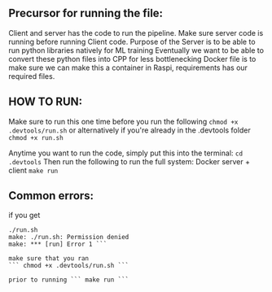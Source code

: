 ## Precursor for running the file: 

Client and server has the code to run the pipeline. Make sure server code is running before running Client code. 
Purpose of the Server is to be able to run python libraries natively for ML training 
Eventually we want to be able to convert these python files into CPP for less bottlenecking 
Docker file is to make sure we can make this a container in Raspi, requirements has our required files. 



## HOW TO RUN: 

Make sure to run this one time before you run the following 
``` chmod +x .devtools/run.sh ``` 
or alternatively if you're already in the .devtools folder
```  chmod +x run.sh ``` 


Anytime you want to run the code, simply put this into the terminal: 
``` cd .devtools ```
Then run the following to  run the full system: Docker server + client
``` make run ``` 

## Common errors: 
if you get 
``` ▶️  Starting full system (Docker server + client)...  
./run.sh  
make: ./run.sh: Permission denied  
make: *** [run] Error 1 ```

make sure that you ran 
``` chmod +x .devtools/run.sh ``` 

prior to running ``` make run ``` 

